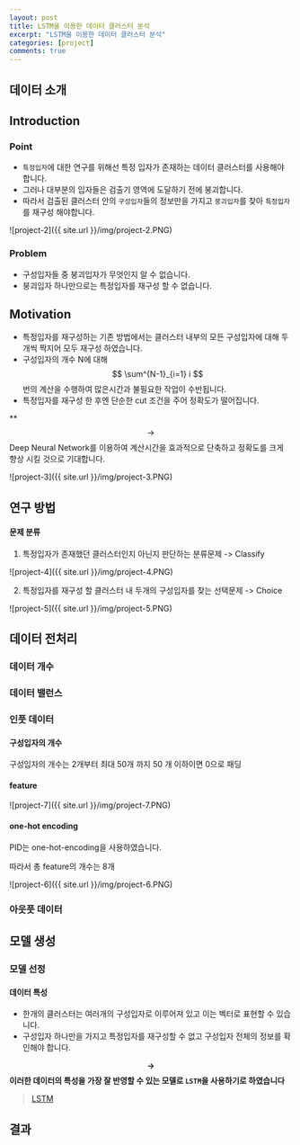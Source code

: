 ```yaml
---
layout: post
title: LSTM을 이용한 데이터 클러스터 분석
excerpt: "LSTM을 이용한 데이터 클러스터 분석"
categories: [project]
comments: true
---
```


## 데이터 소개

## Introduction

### Point
* `특정입자`에 대한 연구를 위해선 특정 입자가 존재하는 데이터 클러스터를 사용해야 합니다.
* 그러나 대부분의 입자들은 검출기 영역에 도달하기 전에 붕괴합니다.
* 따라서 검출된 클러스터 안의 `구성입자`들의 정보만을 가지고 `붕괴입자`를 찾아 `특정입자`를 재구성 해야합니다.

![project-2]({{ site.url }}/img/project-2.PNG)

### Problem
* 구성입자들 중 붕괴입자가 무엇인지 알 수 없습니다.
* 붕괴입자 하나만으로는 특정입자를 재구성 할 수 없습니다.

##  Motivation
* 특정입자를 재구성하는 기존 방법에서는 클러스터 내부의 모든 구성입자에 대해 두개씩 짝지어 모두 재구성 하였습니다.
* 구성입자의 개수 N에 대해 $$ \sum^{N-1}_{i=1} i $$ 번의 계산을 수행하여 많은시간과 불필요한 작업이 수반됩니다.
* 특정입자를 재구성 한 후엔 단순한 cut 조건을 주어 정확도가 떨어집니다.

**$$\rightarrow$$ Deep Neural Network를 이용하여 계산시간을 효과적으로 단축하고 정확도를 크게 향상 시킬 것으로 기대합니다.

![project-3]({{ site.url }}/img/project-3.PNG)


## 연구 방법



#### 문제 분류 
1. 특정입자가 존재했던 클러스터인지 아닌지 판단하는 분류문제 -> Classify

![project-4]({{ site.url }}/img/project-4.PNG)

2. 특정입자를 재구성 할 클러스터 내 두개의 구성입자를 찾는 선택문제 -> Choice

![project-5]({{ site.url }}/img/project-5.PNG)

## 데이터 전처리 

### 데이터 개수 
### 데이터 밸런스

### 인풋 데이터 
#### 구성입자의 개수

구성입자의 개수는 2개부터 최대 50개 까지 
50 개 이하이면 0으로 패딩

#### feature

![project-7]({{ site.url }}/img/project-7.PNG)

#### one-hot encoding

PID는 one-hot-encoding을 사용하였습니다.

따라서 총 feature의 개수는 8개 


![project-6]({{ site.url }}/img/project-6.PNG)


### 아웃풋 데이터



## 모델 생성

### 모델 선정

#### 데이터 특성
* 한개의 클러스터는 여러개의 구성입자로 이루어져 있고 이는 벡터로 표현할 수 있습니다.
* 구성입자 하나만을 가지고 특정입자를 재구성할 수 없고 구성입자 전체의 정보를 확인해야 합니다.

**$$\rightarrow$$ 이러한 데이터의 특성을 가장 잘 반영할 수 있는 모델로 `LSTM`을 사용하기로 하였습니다**
> [LSTM](https://wikidocs.net/37406)

## 결과
